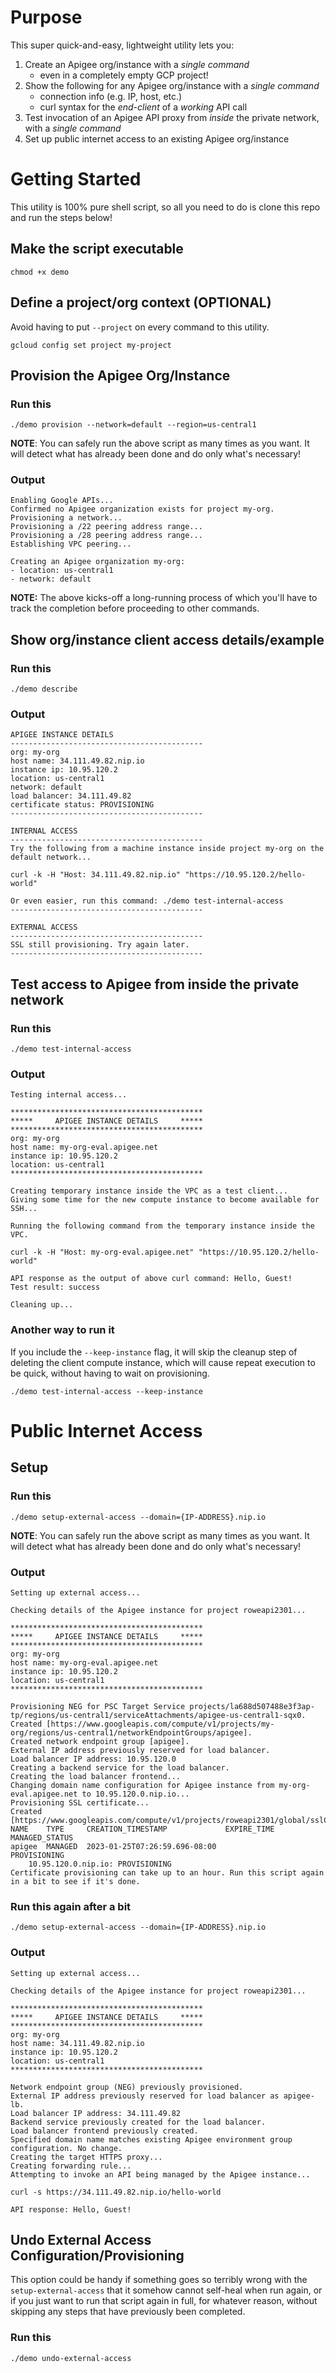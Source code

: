 # Purpose
This super quick-and-easy, lightweight utility lets you:
1. Create an Apigee org/instance with a *single command*
   * even in a completely empty GCP project! 
2. Show the following for any Apigee org/instance with a *single command*
   * connection info (e.g. IP, host, etc.)
   * curl syntax for the *end-client* of a *working* API call 
3. Test invocation of an Apigee API proxy from *inside* the private network, with a *single command*
4. Set up public internet access to an existing Apigee org/instance 

# Getting Started

This utility is 100% pure shell script, so all you need to do is clone this repo and run the steps below! 

## Make the script executable
```
chmod +x demo
```
## Define a project/org context (OPTIONAL)
Avoid having to put `--project` on every command to this utility.
```
gcloud config set project my-project
```

## Provision the Apigee Org/Instance
### Run this
```
./demo provision --network=default --region=us-central1
```
**NOTE**: You can safely run the above script as many times as you want. It will detect what has already been done and do only what's necessary! 
### Output
```
Enabling Google APIs...
Confirmed no Apigee organization exists for project my-org.
Provisioning a network...
Provisioning a /22 peering address range...
Provisioning a /28 peering address range...
Establishing VPC peering...

Creating an Apigee organization my-org:
- location: us-central1
- network: default
```

**NOTE:** The above kicks-off a long-running process of which you'll have to track the completion before proceeding to other commands.

## Show org/instance client access details/example
### Run this
```
./demo describe
```
### Output
```
APIGEE INSTANCE DETAILS
-------------------------------------------
org: my-org
host name: 34.111.49.82.nip.io
instance ip: 10.95.120.2
location: us-central1
network: default
load balancer: 34.111.49.82
certificate status: PROVISIONING
-------------------------------------------

INTERNAL ACCESS
-------------------------------------------
Try the following from a machine instance inside project my-org on the default network...

curl -k -H "Host: 34.111.49.82.nip.io" "https://10.95.120.2/hello-world"

Or even easier, run this command: ./demo test-internal-access
-------------------------------------------

EXTERNAL ACCESS
-------------------------------------------
SSL still provisioning. Try again later.
-------------------------------------------
```

## Test access to Apigee from inside the private network
### Run this
```
./demo test-internal-access
```
### Output
```
Testing internal access...

*******************************************
*****     APIGEE INSTANCE DETAILS     *****
*******************************************
org: my-org
host name: my-org-eval.apigee.net
instance ip: 10.95.120.2
location: us-central1
*******************************************

Creating temporary instance inside the VPC as a test client...
Giving some time for the new compute instance to become available for SSH...

Running the following command from the temporary instance inside the VPC.

curl -k -H "Host: my-org-eval.apigee.net" "https://10.95.120.2/hello-world"

API response as the output of above curl command: Hello, Guest!
Test result: success

Cleaning up...
```
### Another way to run it
If you include the `--keep-instance` flag, it will skip the cleanup step of deleting the client compute instance,
which will cause repeat execution to be quick, without having to wait on provisioning.
```
./demo test-internal-access --keep-instance
```
# Public Internet Access
## Setup
### Run this
```
./demo setup-external-access --domain={IP-ADDRESS}.nip.io
```
**NOTE**: You can safely run the above script as many times as you want. It will detect what has already been done and do only what's necessary! 
### Output
```
Setting up external access...

Checking details of the Apigee instance for project roweapi2301...

*******************************************
*****     APIGEE INSTANCE DETAILS     *****
*******************************************
org: my-org
host name: my-org-eval.apigee.net
instance ip: 10.95.120.2
location: us-central1
*******************************************

Provisioning NEG for PSC Target Service projects/la688d507488e3f3ap-tp/regions/us-central1/serviceAttachments/apigee-us-central1-sqx0.
Created [https://www.googleapis.com/compute/v1/projects/my-org/regions/us-central1/networkEndpointGroups/apigee].
Created network endpoint group [apigee].
External IP address previously reserved for load balancer.
Load balancer IP address: 10.95.120.0
Creating a backend service for the load balancer.
Creating the load balancer frontend...
Changing domain name configuration for Apigee instance from my-org-eval.apigee.net to 10.95.120.0.nip.io...
Provisioning SSL certificate...
Created [https://www.googleapis.com/compute/v1/projects/roweapi2301/global/sslCertificates/apigee].
NAME    TYPE     CREATION_TIMESTAMP             EXPIRE_TIME  MANAGED_STATUS
apigee  MANAGED  2023-01-25T07:26:59.696-08:00               PROVISIONING
    10.95.120.0.nip.io: PROVISIONING
Certificate provisioning can take up to an hour. Run this script again in a bit to see if it's done.
```
### Run this again after a bit
```
./demo setup-external-access --domain={IP-ADDRESS}.nip.io
```
### Output
```
Setting up external access...

Checking details of the Apigee instance for project roweapi2301...

*******************************************
*****     APIGEE INSTANCE DETAILS     *****
*******************************************
org: my-org
host name: 34.111.49.82.nip.io
instance ip: 10.95.120.2
location: us-central1
*******************************************

Network endpoint group (NEG) previously provisioned.
External IP address previously reserved for load balancer as apigee-lb.
Load balancer IP address: 34.111.49.82
Backend service previously created for the load balancer.
Load balancer frontend previously created.
Specified domain name matches existing Apigee environment group configuration. No change.
Creating the target HTTPS proxy...
Creating forwarding rule...
Attempting to invoke an API being managed by the Apigee instance...

curl -s https://34.111.49.82.nip.io/hello-world

API response: Hello, Guest!
```
## Undo External Access Configuration/Provisioning
This option could be handy if something goes so terribly wrong with the `setup-external-access` that it somehow cannot self-heal when run again, or if you just want to run that script again in full, for whatever reason, without skipping any steps that have previously been completed.
### Run this
```
./demo undo-external-access
```
